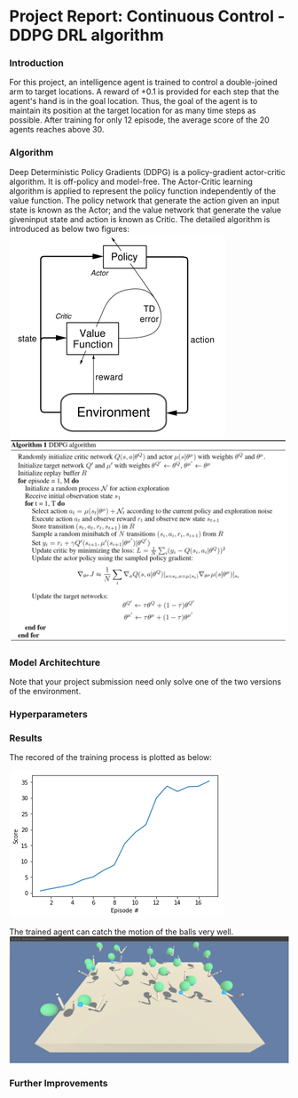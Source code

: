 
# Project Report: Continuous Control - DDPG DRL algorithm 

### Introduction

For this project, an intelligence agent is trained to control a double-joined arm to target locations. A reward of +0.1 is provided for each step that the agent's hand is in the goal location. Thus, the goal of the agent is to maintain its position at the target location for as many time steps as possible. After training for only 12 episode, the average score of the 20 agents reaches above 30.

### Algorithm
Deep Deterministic Policy Gradients (DDPG) is a policy-gradient actor-critic algorithm. It is off-policy and model-free. The Actor-Critic learning algorithm is applied to represent the policy function independently of the value function. The policy network that generate the action given an input state is known as the Actor; and the value network that generate the value giveninput state and action is known as Critic. The detailed algorithm is introduced as below two figures:
![results](actor-critic.png)
![results](DDPG.png)

### Model Architechture




Note that your project submission need only solve one of the two versions of the environment. 

### Hyperparameters

### Results
The recored of the training process is plotted as below:

![results](scores.png)

The trained agent can catch the motion of the balls very well.
![results](Reacher_trained_agent.gif)

### Further Improvements
